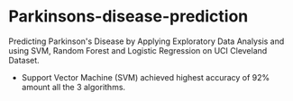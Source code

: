 # Parkinsons-disease-prediction
Predicting Parkinson's Disease by Applying Exploratory Data Analysis and using SVM, Random Forest and Logistic Regression on UCI Cleveland Dataset.
- Support Vector Machine (SVM) achieved highest accuracy of 92% amount all the 3 algorithms.
